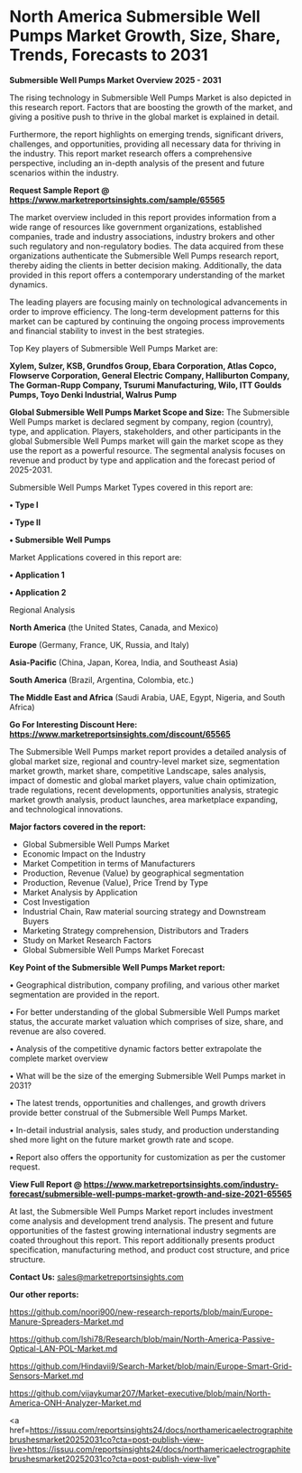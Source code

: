 # North America Submersible Well Pumps Market Growth, Size, Share, Trends, Forecasts to 2031

<Strong> Submersible Well Pumps Market Overview 2025 - 2031</strong>

The rising technology in Submersible Well Pumps Market is also depicted in this research report. Factors that are boosting the growth of the market, and giving a positive push to thrive in the global market is explained in detail.

Furthermore, the report highlights on emerging trends, significant drivers, challenges, and opportunities, providing all necessary data for thriving in the industry. This report market research offers a comprehensive perspective, including an in-depth analysis of the present and future scenarios within the industry.

<strong>Request Sample Report @ <a href=https://www.marketreportsinsights.com/sample/65565>https://www.marketreportsinsights.com/sample/65565</a></strong>

The market overview included in this report provides information from a wide range of resources like government organizations, established companies, trade and industry associations, industry brokers and other such regulatory and non-regulatory bodies. The data acquired from these organizations authenticate the Submersible Well Pumps research report, thereby aiding the clients in better decision making. Additionally, the data provided in this report offers a contemporary understanding of the market dynamics.

The leading players are focusing mainly on technological advancements in order to improve efficiency. The long-term development patterns for this market can be captured by continuing the ongoing process improvements and financial stability to invest in the best strategies.

Top Key players of Submersible Well Pumps Market are:

<strong>Xylem, Sulzer, KSB, Grundfos Group, Ebara Corporation, Atlas Copco, Flowserve Corporation, General Electric Company, Halliburton Company, The Gorman-Rupp Company, Tsurumi Manufacturing, Wilo, ITT Goulds Pumps, Toyo Denki Industrial, Walrus Pump</strong>

<strong><b>Global Submersible Well Pumps Market Scope and Size:</b></strong>
The Submersible Well Pumps market is declared segment by company, region (country), type, and application. Players, stakeholders, and other participants in the global Submersible Well Pumps market will gain the market scope as they use the report as a powerful resource. The segmental analysis focuses on revenue and product by type and application and the forecast period of 2025-2031.

Submersible Well Pumps Market Types covered in this report are:

<strong>• Type I

• Type II

• Submersible Well Pumps</strong>

Market Applications covered in this report are:

<strong>• Application 1

• Application 2</strong> 

Regional Analysis

<strong>North America</strong> (the United States, Canada, and Mexico)

<strong>Europe</strong> (Germany, France, UK, Russia, and Italy)

<strong>Asia-Pacific</strong> (China, Japan, Korea, India, and Southeast Asia)

<strong>South America</strong> (Brazil, Argentina, Colombia, etc.)

<strong>The Middle East and Africa</strong> (Saudi Arabia, UAE, Egypt, Nigeria, and South Africa)

<strong>Go For Interesting Discount Here: <a href=https://www.marketreportsinsights.com/discount/65565>https://www.marketreportsinsights.com/discount/65565</a></strong>

The Submersible Well Pumps market report provides a detailed analysis of global market size, regional and country-level market size, segmentation market growth, market share, competitive Landscape, sales analysis, impact of domestic and global market players, value chain optimization, trade regulations, recent developments, opportunities analysis, strategic market growth analysis, product launches, area marketplace expanding, and technological innovations.

<strong><b>Major factors covered in the report:</b></strong>
<ul>
  <li>Global Submersible Well Pumps Market </li>
  <li>Economic Impact on the Industry</li>
  <li>Market Competition in terms of Manufacturers</li>
  <li>Production, Revenue (Value) by geographical segmentation</li>
  <li>Production, Revenue (Value), Price Trend by Type</li>
  <li>Market Analysis by Application</li>
  <li>Cost Investigation</li>
  <li>Industrial Chain, Raw material sourcing strategy and Downstream Buyers</li>
  <li>Marketing Strategy comprehension, Distributors and Traders</li>
  <li>Study on Market Research Factors</li>
  <li>Global Submersible Well Pumps Market Forecast</li>
</ul>

<strong><b>Key Point of the Submersible Well Pumps Market report:</b></strong>

• Geographical distribution, company profiling, and various other market segmentation are provided in the report.

• For better understanding of the global Submersible Well Pumps market status, the accurate market valuation which comprises of size, share, and revenue are also covered.

• Analysis of the competitive dynamic factors better extrapolate the complete market overview

• What will be the size of the emerging Submersible Well Pumps market in 2031?

• The latest trends, opportunities and challenges, and growth drivers provide better construal of the Submersible Well Pumps Market.

• In-detail industrial analysis, sales study, and production understanding shed more light on the future market growth rate and scope.

• Report also offers the opportunity for customization as per the customer request.

<strong><b>View Full Report @ <a href=https://www.marketreportsinsights.com/industry-forecast/submersible-well-pumps-market-growth-and-size-2021-65565>https://www.marketreportsinsights.com/industry-forecast/submersible-well-pumps-market-growth-and-size-2021-65565</a></b></strong>


At last, the Submersible Well Pumps Market report includes investment come analysis and development trend analysis. The present and future opportunities of the fastest growing international industry segments are coated throughout this report. This report additionally presents product specification, manufacturing method, and product cost structure, and price structure.

<strong>Contact Us:</strong>
sales@marketreportsinsights.com

<strong>Our other reports:</strong>

<a href=https://github.com/noori900/new-research-reports/blob/main/Europe-Manure-Spreaders-Market.md>https://github.com/noori900/new-research-reports/blob/main/Europe-Manure-Spreaders-Market.md</a>

<a href=https://github.com/Ishi78/Research/blob/main/North-America-Passive-Optical-LAN-POL-Market.md>https://github.com/Ishi78/Research/blob/main/North-America-Passive-Optical-LAN-POL-Market.md</a>

<a href=https://github.com/Hindavii9/Search-Market/blob/main/Europe-Smart-Grid-Sensors-Market.md>https://github.com/Hindavii9/Search-Market/blob/main/Europe-Smart-Grid-Sensors-Market.md</a>

<a href=https://github.com/vijaykumar207/Market-executive/blob/main/North-America-ONH-Analyzer-Market.md>https://github.com/vijaykumar207/Market-executive/blob/main/North-America-ONH-Analyzer-Market.md</a>

<a href=https://issuu.com/reportsinsights24/docs/northamericaelectrographitebrushesmarket20252031co?cta=post-publish-view-live>https://issuu.com/reportsinsights24/docs/northamericaelectrographitebrushesmarket20252031co?cta=post-publish-view-live</a>"
